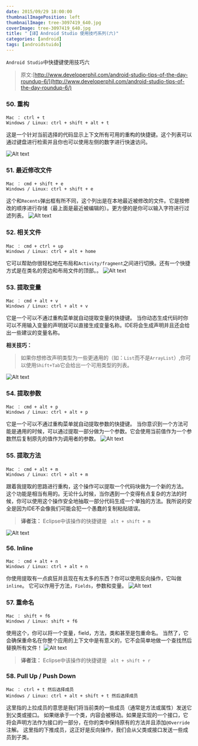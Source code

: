 ```yaml
---
date: 2015/09/29 18:00:00
thumbnailImagePosition: left
thumbnailImage: tree-3097419_640.jpg
coverImage: tree-3097419_640.jpg
title: "【译】Android Studio 使用技巧系列(六)"
categories: [android]
tags: [androidstuido]
---
```


`Android Studio`中快捷键使用技巧六
<!-- excerpt -->


> 原文:[http://www.developerphil.com/android-studio-tips-of-the-day-roundup-6/](http://www.developerphil.com/android-studio-tips-of-the-day-roundup-6/)

### 50.  重构
```
Mac ： ctrl + t
Windows / Linux: ctrl + shift + alt + t
```
这是一个针对当前选择的代码显示上下文所有可用的重构的快捷键。这个列表可以通过键盘进行检索并且你也可以使用左侧的数字进行快速访问。

![Alt text](./50.png)

### 51.  最近修改文件
```
Mac ： cmd + shift + e
Windows / Linux: ctrl + shift + e
```
这个和`Recents`弹出框有所不同，这个列出是在本地最近被修改的文件。它是按修改的顺序进行存储（最上面是最近被编辑的）。更方便的是你可以输入字符进行过滤列表。
![Alt text](./51.gif)

### 52.  相关文件
```
Mac ： cmd + ctrl + up
Windows / Linux: ctrl + alt + home
```
它可以帮助你很轻松地在布局和`Activity/fragment`之间进行切换。还有一个快捷方式是在类名的旁边和布局文件的顶部。。
![Alt text](./52.gif)

### 53.  提取变量
```
Mac ： cmd + alt + v
Windows / Linux: ctrl + alt + v
```
它是一个可以不通过重构菜单就自动提取变量的快捷键。
当你动态生成代码时你可以不用输入变量的声明就可以直接生成变量名称。IDE将会生成声明并且还会给出一些建议的变量名称。

**相关技巧：**
> 如果你想修改声明类型为一些更通用的（如：`List`而不是`ArrayList`）,你可以使用`Shift+Tab`它会给出一个可用类型的列表。

![Alt text](./53.gif)

### 54.  提取参数
```
Mac ： cmd + alt + p
Windows / Linux: ctrl + alt + p
```
它是一个可以不通过重构菜单就自动提取参数的快捷键。
当你意识到一个方法可能是通用的时候，可以通过提取一部分做为一个参数。它会使用当前值作为一个参数然后复制原先的值作为调用者的参数。
![Alt text](./54.gif)

### 55.  提取方法
```
Mac ： cmd + alt + m
Windows / Linux: ctrl + alt + m
```
跟着我提取的思路进行重构，这个操作可以提取一个代码块做为一个新的方法。
这个功能是相当有用的。无论什么时候，当你遇到一个变得有点复杂的方法的时候，你可以使用这个操作安全地抽取一部分代码生成一个单独的方法。我所说的安全是因为IDE不会像我们可能会犯一个愚蠢的复制粘贴错误。

> **译者注：** Eclipse中该操作的快捷键是 ` alt + shift + m`

![Alt text](./55.gif)

### 56.  Inline
```
Mac ： cmd + alt + n
Windows / Linux: ctrl + alt + n
```
你使用提取有一点疯狂并且现在有太多的东西？你可以使用反向操作，它叫做`inline`。 
它可以作用于方法，`Fields`，参数和变量。
![Alt text](./56.gif)

### 57.  重命名
```
Mac ： shift + f6
Windows / Linux: shift + f6
```
使用这个，你可以将一个变量，field，方法，类和甚至是包重命名。
当然了，它会确保重命名在你整个应用的上下文中是有意义的，它不会简单地做一个查找然后替换所有文件！
![Alt text](./57.gif)

> **译者注：** Eclipse中该操作的快捷键是 ` alt + shift + r`

### 58. Pull Up / Push Down
```
Mac ： ctrl + t 然后选择成员 
Windows / Linux: ctrl + alt + shift + t 然后选择成员 
```
这里指的上拉成员的意思是我们将当前类的一些成员（通常是方法或属性）发送它到父类或接口。
如果继承于一个类，内容会被移动。如果是实现的一个接口，它将会声明方法作为接口的一部分，在你的类中保持原有的方法并且添加`@Override`注解。
这里指的下推成员，这正好是反向操作，我们会从父类或接口发送一些成员到子类。